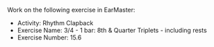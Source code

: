 Work on the following exercise in EarMaster:
- Activity: Rhythm Clapback
- Exercise Name: 3/4 - 1 bar: 8th & Quarter Triplets - including rests
- Exercise Number: 15.6
